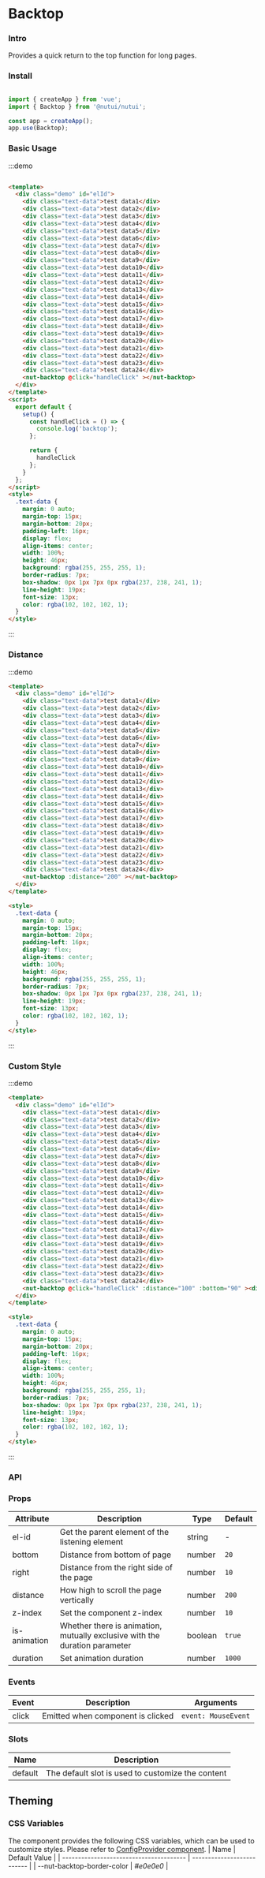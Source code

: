 # Backtop

### Intro

Provides a quick return to the top function for long pages.

### Install

```javascript

import { createApp } from 'vue';
import { Backtop } from '@nutui/nutui';

const app = createApp();
app.use(Backtop);
```

### Basic Usage

:::demo
```html

<template>
  <div class="demo" id="elId">
    <div class="text-data">test data1</div>
    <div class="text-data">test data2</div>
    <div class="text-data">test data3</div>
    <div class="text-data">test data4</div>
    <div class="text-data">test data5</div>
    <div class="text-data">test data6</div>
    <div class="text-data">test data7</div>
    <div class="text-data">test data8</div>
    <div class="text-data">test data9</div>
    <div class="text-data">test data10</div>
    <div class="text-data">test data11</div>
    <div class="text-data">test data12</div>
    <div class="text-data">test data13</div>
    <div class="text-data">test data14</div>
    <div class="text-data">test data15</div>
    <div class="text-data">test data16</div>
    <div class="text-data">test data17</div>
    <div class="text-data">test data18</div>
    <div class="text-data">test data19</div>
    <div class="text-data">test data20</div>
    <div class="text-data">test data21</div>
    <div class="text-data">test data22</div>
    <div class="text-data">test data23</div>
    <div class="text-data">test data24</div>
    <nut-backtop @click="handleClick" ></nut-backtop>
  </div>
</template>
<script>
  export default {
    setup() {
      const handleClick = () => {
        console.log('backtop');
      };

      return {
        handleClick
      };
    }
  };
</script>
<style>
  .text-data {
    margin: 0 auto;
    margin-top: 15px;
    margin-bottom: 20px;
    padding-left: 16px;
    display: flex;
    align-items: center;
    width: 100%;
    height: 46px;
    background: rgba(255, 255, 255, 1);
    border-radius: 7px;
    box-shadow: 0px 1px 7px 0px rgba(237, 238, 241, 1);
    line-height: 19px;
    font-size: 13px;
    color: rgba(102, 102, 102, 1);
  }
</style>

```
:::

### Distance

:::demo
```html
<template>
  <div class="demo" id="elId">
    <div class="text-data">test data1</div>
    <div class="text-data">test data2</div>
    <div class="text-data">test data3</div>
    <div class="text-data">test data4</div>
    <div class="text-data">test data5</div>
    <div class="text-data">test data6</div>
    <div class="text-data">test data7</div>
    <div class="text-data">test data8</div>
    <div class="text-data">test data9</div>
    <div class="text-data">test data10</div>
    <div class="text-data">test data11</div>
    <div class="text-data">test data12</div>
    <div class="text-data">test data13</div>
    <div class="text-data">test data14</div>
    <div class="text-data">test data15</div>
    <div class="text-data">test data16</div>
    <div class="text-data">test data17</div>
    <div class="text-data">test data18</div>
    <div class="text-data">test data19</div>
    <div class="text-data">test data20</div>
    <div class="text-data">test data21</div>
    <div class="text-data">test data22</div>
    <div class="text-data">test data23</div>
    <div class="text-data">test data24</div>
    <nut-backtop :distance="200" ></nut-backtop>
  </div>
</template>

<style>
  .text-data {
    margin: 0 auto;
    margin-top: 15px;
    margin-bottom: 20px;
    padding-left: 16px;
    display: flex;
    align-items: center;
    width: 100%;
    height: 46px;
    background: rgba(255, 255, 255, 1);
    border-radius: 7px;
    box-shadow: 0px 1px 7px 0px rgba(237, 238, 241, 1);
    line-height: 19px;
    font-size: 13px;
    color: rgba(102, 102, 102, 1);
  }
</style>
```
:::

### Custom Style

:::demo
```html
<template>
  <div class="demo" id="elId">
    <div class="text-data">test data1</div>
    <div class="text-data">test data2</div>
    <div class="text-data">test data3</div>
    <div class="text-data">test data4</div>
    <div class="text-data">test data5</div>
    <div class="text-data">test data6</div>
    <div class="text-data">test data7</div>
    <div class="text-data">test data8</div>
    <div class="text-data">test data9</div>
    <div class="text-data">test data10</div>
    <div class="text-data">test data11</div>
    <div class="text-data">test data12</div>
    <div class="text-data">test data13</div>
    <div class="text-data">test data14</div>
    <div class="text-data">test data15</div>
    <div class="text-data">test data16</div>
    <div class="text-data">test data17</div>
    <div class="text-data">test data18</div>
    <div class="text-data">test data19</div>
    <div class="text-data">test data20</div>
    <div class="text-data">test data21</div>
    <div class="text-data">test data22</div>
    <div class="text-data">test data23</div>
    <div class="text-data">test data24</div>
    <nut-backtop @click="handleClick" :distance="100" :bottom="90" ><div>无</div></nut-backtop>
  </div>
</template>

<style>
  .text-data {
    margin: 0 auto;
    margin-top: 15px;
    margin-bottom: 20px;
    padding-left: 16px;
    display: flex;
    align-items: center;
    width: 100%;
    height: 46px;
    background: rgba(255, 255, 255, 1);
    border-radius: 7px;
    box-shadow: 0px 1px 7px 0px rgba(237, 238, 241, 1);
    line-height: 19px;
    font-size: 13px;
    color: rgba(102, 102, 102, 1);
  }
</style>
```
:::
### API

### Props

| Attribute            | Description                 | Type    | Default  |
|-----------------|------------------------------------------|---------|---------|
| el-id           | Get the parent element of the listening element         | string | -       |
| bottom         | Distance from bottom of page    | number  | `20`       |
| right        | Distance from the right side of the page      | number |  `10`  |
| distance     | How high to scroll the page vertically   | number  | `200`      |
| z-index         | Set the component z-index   | number  | `10`       |  
| is-animation         | Whether there is animation, mutually exclusive with the duration parameter   | boolean  | `true`       |  
| duration         | Set animation duration   | number  | `1000`       |                                          

### Events
| Event  | Description     | Arguments    |
|-------|----------|-------------|
| click | Emitted when component is clicked | `event: MouseEvent` |

### Slots

| Name    | Description         |
|---------|--------------|
| default | 	The default slot is used to customize the content |

## Theming

### CSS Variables

The component provides the following CSS variables, which can be used to customize styles. Please refer to [ConfigProvider component](#/en-US/component/configprovider).
| Name | Default Value | 
| --------------------------------------- | -------------------------- | 
| --nut-backtop-border-color       | _#e0e0e0_        | 